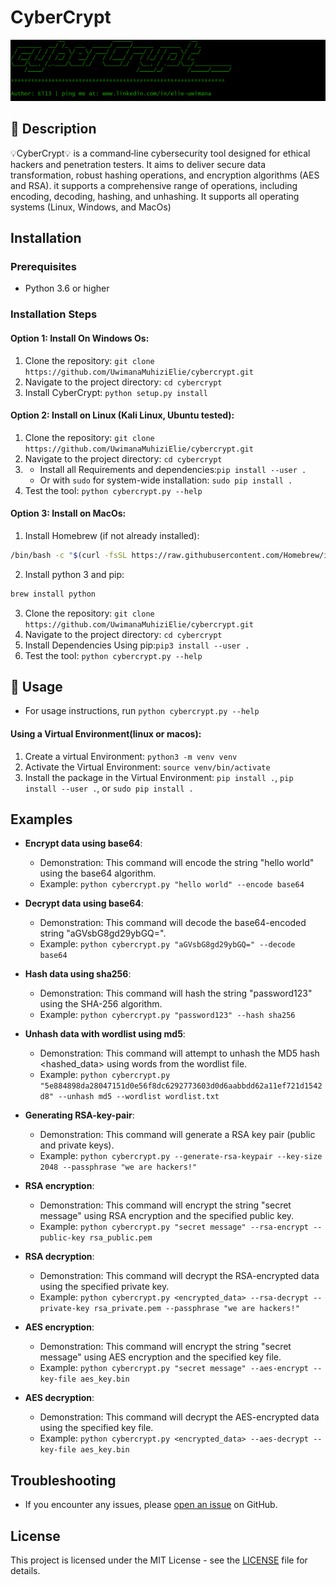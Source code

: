 # CyberCrypt

![cybercrypt-logo](logo.png)

## 📜 Description

💡CyberCrypt💡 is a command‑line cybersecurity tool designed for ethical hackers and penetration testers. It aims to deliver secure data transformation, robust hashing operations, and encryption algorithms (AES and RSA). it supports a comprehensive range of operations, including encoding, decoding, hashing, and unhashing. It supports all operating systems (Linux, Windows, and MacOs)

## Installation

### Prerequisites
- Python 3.6 or higher

### Installation Steps

#### Option 1: Install On Windows Os:
1. Clone the repository: `git clone https://github.com/UwimanaMuhiziElie/cybercrypt.git`
2. Navigate to the project directory: `cd cybercrypt`
3. Install CyberCrypt: `python setup.py install`

#### Option 2: Install on Linux (Kali Linux, Ubuntu tested):
1. Clone the repository: `git clone https://github.com/UwimanaMuhiziElie/cybercrypt.git`
2. Navigate to the project directory: `cd cybercrypt`
3. - Install all Requirements and dependencies:`pip install --user .`
   - Or with `sudo` for system-wide installation: `sudo pip install .` 
4. Test the tool: `python cybercrypt.py --help` 

#### Option 3: Install on MacOs:
1. Install Homebrew (if not already installed):
```bash 
/bin/bash -c "$(curl -fsSL https://raw.githubusercontent.com/Homebrew/install/HEAD/install.sh)"
```
2. Install python 3 and pip: 
```bash 
brew install python
```
3. Clone the repository: `git clone https://github.com/UwimanaMuhiziElie/cybercrypt.git`
4. Navigate to the project directory: `cd cybercrypt`
5. Install Dependencies Using pip:`pip3 install --user .`
6. Test the tool: `python cybercrypt.py --help`

## 🚀 Usage
- For usage instructions, run `python cybercrypt.py --help`

#### Using a Virtual Environment(linux or macos):
1. Create a virtual Environment: `python3 -m venv venv`
2. Activate the Virtual Environment: `source venv/bin/activate`
3. Install the package in the Virtual Environment: `pip install .`, `pip install --user .`, or `sudo pip install .`

## Examples
- **Encrypt data using base64**: 
  - Demonstration: This command will encode the string "hello world" using the base64 algorithm.
  - Example: `python cybercrypt.py "hello world" --encode base64`

- **Decrypt data using base64**: 
  - Demonstration: This command will decode the base64-encoded string "aGVsbG8gd29ybGQ=".
  - Example: `python cybercrypt.py "aGVsbG8gd29ybGQ=" --decode base64`

- **Hash data using sha256**:
  - Demonstration: This command will hash the string "password123" using the SHA-256 algorithm.
  - Example: `python cybercrypt.py "password123" --hash sha256`

- **Unhash data with wordlist using md5**:
  - Demonstration: This command will attempt to unhash the MD5 hash <hashed_data> using words from the wordlist file.
  - Example: `python cybercrypt.py "5e884898da28047151d0e56f8dc6292773603d0d6aabbdd62a11ef721d1542d8" --unhash md5 --wordlist wordlist.txt`

- **Generating RSA-key-pair**:
  - Demonstration: This command will generate a RSA key pair (public and private keys).
  - Example: `python cybercrypt.py --generate-rsa-keypair --key-size 2048 --passphrase "we are hackers!"`

- **RSA encryption**:
  - Demonstration: This command will encrypt the string "secret message" using RSA encryption and the specified public key.
  - Example: `python cybercrypt.py "secret message" --rsa-encrypt --public-key rsa_public.pem`

- **RSA decryption**:
  - Demonstration: This command will decrypt the RSA-encrypted data using the specified private key.
  - Example: `python cybercrypt.py <encrypted_data> --rsa-decrypt --private-key rsa_private.pem --passphrase "we are hackers!"`

- **AES encryption**:
  - Demonstration: This command will encrypt the string "secret message" using AES encryption and the specified key file.
  - Example: `python cybercrypt.py "secret message" --aes-encrypt --key-file aes_key.bin`

- **AES decryption**:
  - Demonstration: This command will decrypt the AES-encrypted data using the specified key file.
  - Example: `python cybercrypt.py <encrypted_data> --aes-decrypt --key-file aes_key.bin`

## Troubleshooting
- If you encounter any issues, please [open an issue](https://github.com/UwimanaMuhiziElie/cybercrypt/issues) on GitHub.

## License
This project is licensed under the MIT License - see the [LICENSE](LICENSE) file for details.

